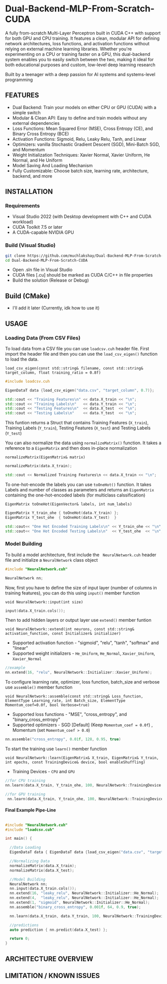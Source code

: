 # Dual-Backend-MLP-From-Scratch-CUDA
A fully from-scratch Multi-Layer Perceptron built in CUDA C++ with support for both GPU and CPU training.
It features a clean, modular API for defining network architectures, loss functions, and activation functions without relying on external machine learning libraries. Whether you're experimenting on a CPU or training faster on a GPU, this dual-backend system enables you to easily switch between the two, making it ideal for both educational purposes and custom, low-level deep learning research

Built by a teenager with a deep passion for AI systems and systems-level programming

## FEATURES
- Dual Backend: Train your models on either CPU or GPU (CUDA) with a simple switch
- Modular & Clean API: Easy to define and train models without any external dependencies
- Loss Functions: Mean Squared Error (MSE), Cross Entropy (CE), and Binary Cross Entropy (BCE)
- Activation Functions: Sigmoid, Relu, Leaky Relu, Tanh, and Linear
- Optimizers: vanilla Stochastic Gradient Descent (SGD), Mini-Batch SGD, and Momentum
- Weight Initialization Techniques: Xavier Normal, Xavier Uniform, He Normal, and He Uniform 
- Model Saving And Loading Mechanism
- Fully Customizable: Choose batch size, learning rate, architecture, backend, and more

## INSTALLATION
### Requirements
- Visual Studio 2022 (with Desktop development with C++ and CUDA workload)
- CUDA Toolkit 7.5 or later
- A CUDA-capable NVIDIA GPU

### Build (Visual Studio)

```bash
git clone https://github.com/muchlakshay/Dual-Backend-MLP-From-Scratch-CUDA.git
cd Dual-Backend-MLP-From-Scratch-CUDA
```
- Open .sln file in Visual Studio
- CUDA files [.cu] should be marked as CUDA C/C++ in file properties
- Build the solution (Release or Debug)

## Build (CMake)

- I'll add it later (Currently, idk how to use it)

## USAGE

### Loading Data (From CSV Files)

To load data from a CSV file you can use ```loadcsv.cuh``` header file. First import the header file and then you can use the ```load_csv_eigen()``` function to load the data.

```load_csv_eigen(const std::string& filename, const std::string& target_column, float training_ratio = 0.8f)```

```cpp
#include loadcsv.cuh

EigenDataT data {load_csv_eigen("data.csv", "target_column", 0.7)};

std::cout << "Training Features\n" << data.X_train << "\n";
std::cout << "Training Labels\n"   << data.Y_train << "\n";
std::cout << "Testing Features\n"  << data.X_test  << "\n";
std::cout << "Testing Labels\n"    << data.Y_test  << "\n";

```

This funtion returns a Struct that contains Training Features (```X_train```), Training Labels (```Y_train```), Testing Features (```X_test```) and Testing Labels (```Y_test```)

You can also normalize the data using ```normalizeMatrix()``` function. It takes a reference to a ```EigenMatrix``` and then does in-place normalization

``` normalizeMatrix(EigenMatrix& matrix) ```

```cpp
normalizeMatrix(data.X_train);

std::cout << Normalized Training Features\n << data.X_train << "\n";
```
To one-hot-encode the labels you can use ```toOneHot()``` function. It takes Labels and number of classes as parameters and returns an ```EigenMatrix``` containing the one-hot-encoded labels (for multiclass calssification)

``` EigenMatrix toOneHot(EigenVector& labels, int num_labels) ```

```cpp
EigenMatrix Y_train_ohe { toOneHot(data.Y_train) };
EigenMatrix Y_test_ohe  { toOneHot(data.Y_test)  } 

std::cout<< "One Hot Encoded Training Labels\n" << Y_train_ohe << "\n";
std::cout<< "One Hot Encoded Testing Labels\n"  << Y_test_ohe  << "\n";

```

### Model Building 

To build a model architecture, first include the ``` NeuralNetwork.cuh``` header file and initialize a ```NeuralNetwork``` class object 

```cpp
#include "NeuralNetwork.cuh"

NeuralNetwork nn;
```

Now, first you have to define the size of input layer (number of columns in training features), you can do this using ```input()``` member function

``` void NeuralNetwork::input(int size) ```

```cpp
input(data.X_train.cols());
```
Then to add hidden layers or output layer use ```extend()``` member funtion

``` void NeuralNetwork::extend(int neurons, const std::string& activation_function, const Initializer& initializer) ```

- Supported activation function - "sigmoid", "relu", "tanh", "softmax" and "linear"
- Supported weight initializers - ```He_Uniform```, ```He_Normal```, ```Xavier_Uniform```, ```Xavier_Normal```

```cpp
//example
nn.extend(16, "relu", NeuralNetwork::Initializer::Xavier_Uniform);
```
To configure learning rate, optimizer, loss function, batch_size and verbose use ```assemble()``` member function

```void NeuralNetwork::assemble(const std::string& Loss_function, ElementType Learning_rate, int Batch_size, ElementType Momentum_coef=0.0f, bool Verbose=true)```

- Supported loss functions - "MSE", "cross_entropy", and "binary_cross_entropy"
- Supported optimizers - SGD [Default] (Keep ```Momentum_coef = 0.0f```) , Momentum (set ```Momentum_coef > 0.0```)

```cpp
nn.assemble("cross_entropy", 0.01f, 128, 0.95, true)
```

To start the training use ```learn()``` member function

``` void NeuralNetwork::learn(EigenMatrix& X_train, EigenMatrix& Y_train, int epochs, const TrainingDevice& device, bool enableShuffling) ```

- Training Devices - ```CPU``` and ```GPU```

```cpp
//for CPU training
nn.learn(data.X_train, Y_train_ohe, 100, NeuralNetwork::TrainingDevice::CPU, false);

//for GPU training
 nn.learn(data.X_train, Y_train_ohe, 100, NeuralNetwork::TrainingDevice::GPU, false);
```

#### Final Example Pipe-Line

```cpp

#include "NeuralNetwork.cuh"
#include "loadcsv.cuh"

int main() {

  //Data Loading
  EigenDataT data { EigenDataT data {load_csv_eigen("data.csv", "target_column", 0.8)}; };

  //Normalizing Data
  normalizeMatrix(data.X_train);
  normalizeMatrix(data.X_test);

  //Model Building
  NeuralNetwork nn;
  nn.input(data.X_train.cols());
  nn.extend(16, "leaky_relu", NeuralNetwork::Initializer::He_Normal);
  nn.extend(4,  "leaky_relu", NeuralNetwork::Initializer::He_Normal);
  nn.extend(1, "sigmoid", NeuralNetwork::Initializer::He_Normal);
  nn.assemble("binary_cross_entropy", 0.001f, 64, 0.9, true);

  nn.learn(data.X_train, data.Y_train, 100, NeuralNetwork::TrainingDevice::GPU, true);

  //predictions
  auto prediction { nn.predict(data.X_test) };

  return 0;
}

```

## ARCHITECTURE OVERVIEW

## LIMITATION / KNOWN ISSUES 
